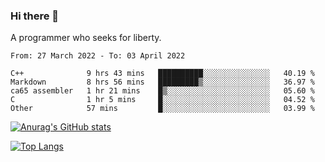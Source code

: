 ### Hi there 👋

<!--
**shejialuo/shejialuo** is a ✨ _special_ ✨ repository because its `README.md` (this file) appears on your GitHub profile.

Here are some ideas to get you started:

- 🔭 I’m currently working on ...
- 🌱 I’m currently learning ...
- 👯 I’m looking to collaborate on ...
- 🤔 I’m looking for help with ...
- 💬 Ask me about ...
- 📫 How to reach me: ...
- 😄 Pronouns: ...
- ⚡ Fun fact: ...
-->

A programmer who seeks for liberty.

<!--START_SECTION:waka-->

```text
From: 27 March 2022 - To: 03 April 2022

C++              9 hrs 43 mins   ██████████░░░░░░░░░░░░░░░   40.19 %
Markdown         8 hrs 56 mins   █████████▒░░░░░░░░░░░░░░░   36.97 %
ca65 assembler   1 hr 21 mins    █▒░░░░░░░░░░░░░░░░░░░░░░░   05.60 %
C                1 hr 5 mins     █░░░░░░░░░░░░░░░░░░░░░░░░   04.52 %
Other            57 mins         █░░░░░░░░░░░░░░░░░░░░░░░░   03.99 %
```

<!--END_SECTION:waka-->

[![Anurag's GitHub stats](https://github-readme-stats.vercel.app/api?username=shejialuo&show_icons=true&theme=dracula)](https://github.com/anuraghazra/github-readme-stats)

[![Top Langs](https://github-readme-stats.vercel.app/api/top-langs/?username=shejialuo&layout=compact&hide=javascript,html,css,typescript,tex)](https://github.com/anuraghazra/github-readme-stats)
